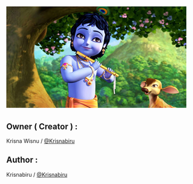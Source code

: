 # ![logo](Kriss.png)

## Owner ( Creator ) :
Krisna Wisnu / [@Krisnabiru](https://line.me/t/p/~iamfake)

## Author :
Krisnabiru / [@Krisnabiru](https://www.instagram.com/krisnabiru)
